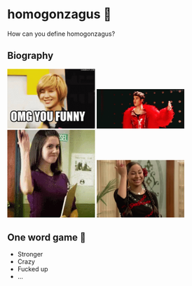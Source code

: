 # homogonzagus 🐣

How can you define homogonzagus?

## Biography

<!-- ![1](https://github.com/rimiti/homogonzagus/blob/master/img/1.gif) -->
<img src="https://github.com/rimiti/homogonzagus/blob/master/img/1.gif" width="200">

<!-- ![1](https://github.com/rimiti/homogonzagus/blob/master/img/2.gif) -->
<img src="https://github.com/rimiti/homogonzagus/blob/master/img/2.gif" width="200">

<!-- ![1](https://github.com/rimiti/homogonzagus/blob/master/img/3.gif) -->
<img src="https://github.com/rimiti/homogonzagus/blob/master/img/3.gif" width="200">

<!-- ![1](https://github.com/rimiti/homogonzagus/blob/master/img/4.gif) -->
<img src="https://github.com/rimiti/homogonzagus/blob/master/img/4.gif" width="200">


## One word game 🚀

- Stronger
- Crazy
- Fucked up
- ... 
